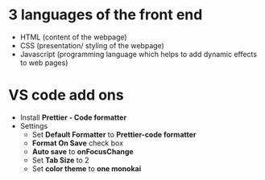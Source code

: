 # 3 languages of the front end
- HTML (content of the webpage)
- CSS  (presentation/ styling of the webpage)
- Javascript (programming language which helps to add dynamic effects to web pages)

# VS code add ons
- Install **Prettier - Code formatter**
- Settings 
  - Set **Default Formatter** to **Prettier-code formatter**
  - **Format On Save** check box
  - **Auto save** to **onFocusChange**
  - Set **Tab Size** to 2
  - Set **color theme** to **one monokai**
